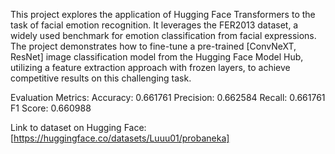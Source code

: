 This project explores the application of Hugging Face Transformers to the task of facial emotion recognition.
It leverages the FER2013 dataset, a widely used benchmark for emotion classification from facial expressions.
The project demonstrates how to fine-tune a pre-trained [ConvNeXT, ResNet] image classification model from the Hugging Face Model Hub, 
utilizing a feature extraction approach with frozen layers, to achieve competitive results on this challenging task.

Evaluation Metrics:
Accuracy: 0.661761
Precision: 0.662584
Recall: 0.661761
F1 Score: 0.660988

Link to dataset on Hugging Face: [https://huggingface.co/datasets/Luuu01/probaneka]
